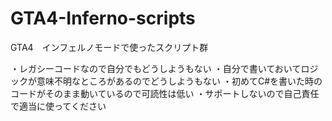 GTA4-Inferno-scripts
====================

GTA4　インフェルノモードで使ったスクリプト群

・レガシーコードなので自分でもどうしようもない
・自分で書いておいてロジックが意味不明なところがあるのでどうしようもない
・初めてC#を書いた時のコードがそのまま動いているので可読性は低い
・サポートしないので自己責任で適当に使ってください
